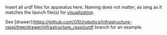 Insert all urdf files for apparatus here. Naming does not matter, as long as it matches the launch file(s) for [visualization](https://github.com/OSUrobotics/infrastructure-arms/tree/Kinova_j2s7s300#rviz-data-visualization-files).

See [drawer](https://github.com/OSUrobotics/infrastructure-raspi/tree/drawer/infrastructure_raspi/urdf branch for an example.
